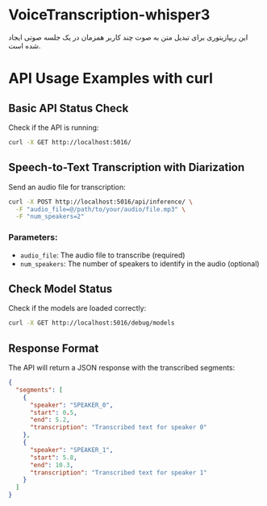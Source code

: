 # VoiceTranscription-whisper3
این ریپازیتوری برای تبدیل متن به صوت چند کاربر همزمان در یک جلسه صوتی ایجاد شده است. 


# API Usage Examples with curl

## Basic API Status Check

Check if the API is running:

```bash
curl -X GET http://localhost:5016/
```

## Speech-to-Text Transcription with Diarization

Send an audio file for transcription:

```bash
curl -X POST http://localhost:5016/api/inference/ \
  -F "audio_file=@/path/to/your/audio/file.mp3" \
  -F "num_speakers=2"
```

### Parameters:

- `audio_file`: The audio file to transcribe (required)
- `num_speakers`: The number of speakers to identify in the audio (optional)

## Check Model Status

Check if the models are loaded correctly:

```bash
curl -X GET http://localhost:5016/debug/models
```

## Response Format

The API will return a JSON response with the transcribed segments:

```json
{
  "segments": [
    {
      "speaker": "SPEAKER_0",
      "start": 0.5,
      "end": 5.2,
      "transcription": "Transcribed text for speaker 0"
    },
    {
      "speaker": "SPEAKER_1",
      "start": 5.8,
      "end": 10.3,
      "transcription": "Transcribed text for speaker 1"
    }
  ]
}
```
